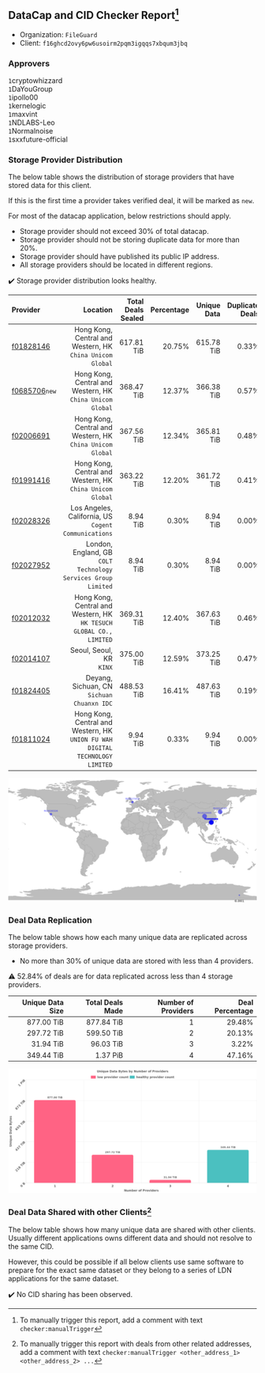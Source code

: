 ## DataCap and CID Checker Report[^1]
 - Organization: `FileGuard`
 - Client: `f16ghcd2ovy6pw6usoirm2pqm3igqqs7xbqum3jbq`
### Approvers
`1`cryptowhizzard<br/>`1`DaYouGroup<br/>`1`ipollo00<br/>`1`kernelogic<br/>`1`maxvint<br/>`1`NDLABS-Leo<br/>`1`Normalnoise<br/>`1`sxxfuture-official


### Storage Provider Distribution
The below table shows the distribution of storage providers that have stored data for this client.

If this is the first time a provider takes verified deal, it will be marked as `new`.

For most of the datacap application, below restrictions should apply.
 - Storage provider should not exceed 30% of total datacap.
 - Storage provider should not be storing duplicate data for more than 20%.
 - Storage provider should have published its public IP address.
 - All storage providers should be located in different regions.

✔️ Storage provider distribution looks healthy.

| Provider                                                  |                                                                         Location | Total Deals Sealed | Percentage | Unique Data | Duplicate Deals |
| :-------------------------------------------------------- | -------------------------------------------------------------------------------: | -----------------: | ---------: | ----------: | --------------: |
| [f01828146](https://filfox.info/en/address/f01828146)     |                     Hong Kong, Central and Western, HK<br/>`China Unicom Global` |         617.81 TiB |     20.75% |  615.78 TiB |           0.33% |
| [f0685706](https://filfox.info/en/address/f0685706)`new`  |                     Hong Kong, Central and Western, HK<br/>`China Unicom Global` |         368.47 TiB |     12.37% |  366.38 TiB |           0.57% |
| [f02006691](https://filfox.info/en/address/f02006691)     |                     Hong Kong, Central and Western, HK<br/>`China Unicom Global` |         367.56 TiB |     12.34% |  365.81 TiB |           0.48% |
| [f01991416](https://filfox.info/en/address/f01991416)     |                     Hong Kong, Central and Western, HK<br/>`China Unicom Global` |         363.22 TiB |     12.20% |  361.72 TiB |           0.41% |
| [f02028326](https://filfox.info/en/address/f02028326)     |                          Los Angeles, California, US<br/>`Cogent Communications` |           8.94 TiB |      0.30% |    8.94 TiB |           0.00% |
| [f02027952](https://filfox.info/en/address/f02027952)     |                 London, England, GB<br/>`COLT Technology Services Group Limited` |           8.94 TiB |      0.30% |    8.94 TiB |           0.00% |
| [f02012032](https://filfox.info/en/address/f02012032)     |           Hong Kong, Central and Western, HK<br/>`HK TESUCH GLOBAL CO., LIMITED` |         369.31 TiB |     12.40% |  367.63 TiB |           0.46% |
| [f02014107](https://filfox.info/en/address/f02014107)     |                                                      Seoul, Seoul, KR<br/>`KINX` |         375.00 TiB |     12.59% |  373.25 TiB |           0.47% |
| [f01824405](https://filfox.info/en/address/f01824405)     |                                    Deyang, Sichuan, CN<br/>`Sichuan Chuanxn IDC` |         488.53 TiB |     16.41% |  487.63 TiB |           0.19% |
| [f01811024](https://filfox.info/en/address/f01811024)     | Hong Kong, Central and Western, HK<br/>`UNION FU WAH DIGITAL TECHNOLOGY LIMITED` |           9.94 TiB |      0.33% |    9.94 TiB |           0.00% |

<img src="https://raw.githubusercontent.com/data-preservation-programs/filplus-checker-assets/main/filecoin-project/filecoin-plus-large-datasets/issues/1712/1701692758182.png"/>

### Deal Data Replication
The below table shows how each many unique data are replicated across storage providers.

- No more than 30% of unique data are stored with less than 4 providers.

⚠️ 52.84% of deals are for data replicated across less than 4 storage providers.

| Unique Data Size | Total Deals Made | Number of Providers | Deal Percentage |
| ---------------: | ---------------: | ------------------: | --------------: |
|       877.00 TiB |       877.84 TiB |                   1 |          29.48% |
|       297.72 TiB |       599.50 TiB |                   2 |          20.13% |
|        31.94 TiB |        96.03 TiB |                   3 |           3.22% |
|       349.44 TiB |         1.37 PiB |                   4 |          47.16% |

<img src="https://raw.githubusercontent.com/data-preservation-programs/filplus-checker-assets/main/filecoin-project/filecoin-plus-large-datasets/issues/1712/1701692758815.png"/>

### Deal Data Shared with other Clients[^3]
The below table shows how many unique data are shared with other clients.
Usually different applications owns different data and should not resolve to the same CID.

However, this could be possible if all below clients use same software to prepare for the exact same dataset or they belong to a series of LDN applications for the same dataset.

✔️ No CID sharing has been observed.

[^1]: To manually trigger this report, add a comment with text `checker:manualTrigger`

[^2]: Deals from those addresses are combined into this report as they are specified with `checker:manualTrigger`

[^3]: To manually trigger this report with deals from other related addresses, add a comment with text `checker:manualTrigger <other_address_1> <other_address_2> ...`
